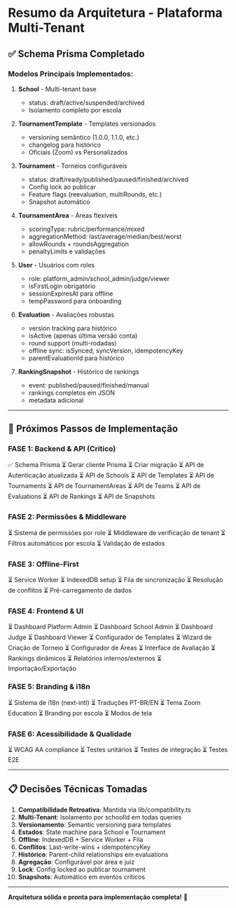 # Resumo da Arquitetura - Plataforma Multi-Tenant

## ✅ Schema Prisma Completado

### Modelos Principais Implementados:

1. **School** - Multi-tenant base
   - status: draft/active/suspended/archived
   - Isolamento completo por escola

2. **TournamentTemplate** - Templates versionados
   - versioning semântico (1.0.0, 1.1.0, etc.)
   - changelog para histórico
   - Oficiais (Zoom) vs Personalizados

3. **Tournament** - Torneios configuráveis
   - status: draft/ready/published/paused/finished/archived
   - Config lock ao publicar
   - Feature flags (reevaluation, multiRounds, etc.)
   - Snapshot automático

4. **TournamentArea** - Áreas flexíveis
   - scoringType: rubric/performance/mixed
   - aggregationMethod: last/average/median/best/worst
   - allowRounds + roundsAggregation
   - penaltyLimits e validações

5. **User** - Usuários com roles
   - role: platform_admin/school_admin/judge/viewer
   - isFirstLogin obrigatório
   - sessionExpiresAt para offline
   - tempPassword para onboarding

6. **Evaluation** - Avaliações robustas
   - version tracking para histórico
   - isActive (apenas última versão conta)
   - round support (multi-rodadas)
   - offline sync: isSynced, syncVersion, idempotencyKey
   - parentEvaluationId para histórico

7. **RankingSnapshot** - Histórico de rankings
   - event: published/paused/finished/manual
   - rankings completos em JSON
   - metadata adicional

---

## 🚀 Próximos Passos de Implementação

### FASE 1: Backend & API (Crítico)
✅ Schema Prisma
⏳ Gerar cliente Prisma
⏳ Criar migração
⏳ API de Autenticação atualizada
⏳ API de Schools
⏳ API de Templates
⏳ API de Tournaments
⏳ API de TournamentAreas
⏳ API de Teams
⏳ API de Evaluations
⏳ API de Rankings
⏳ API de Snapshots

### FASE 2: Permissões & Middleware
⏳ Sistema de permissões por role
⏳ Middleware de verificação de tenant
⏳ Filtros automáticos por escola
⏳ Validação de estados

### FASE 3: Offline-First
⏳ Service Worker
⏳ IndexedDB setup
⏳ Fila de sincronização
⏳ Resolução de conflitos
⏳ Pré-carregamento de dados

### FASE 4: Frontend & UI
⏳ Dashboard Platform Admin
⏳ Dashboard School Admin
⏳ Dashboard Judge
⏳ Dashboard Viewer
⏳ Configurador de Templates
⏳ Wizard de Criação de Torneio
⏳ Configurador de Áreas
⏳ Interface de Avaliação
⏳ Rankings dinâmicos
⏳ Relatórios internos/externos
⏳ Importação/Exportação

### FASE 5: Branding & i18n
⏳ Sistema de i18n (next-intl)
⏳ Traduções PT-BR/EN
⏳ Tema Zoom Education
⏳ Branding por escola
⏳ Modos de tela

### FASE 6: Acessibilidade & Qualidade
⏳ WCAG AA compliance
⏳ Testes unitários
⏳ Testes de integração
⏳ Testes E2E

---

## 📋 Decisões Técnicas Tomadas

1. **Compatibilidade Retroativa**: Mantida via lib/compatibility.ts
2. **Multi-Tenant**: Isolamento por schoolId em todas queries
3. **Versionamento**: Semantic versioning para templates
4. **Estados**: State machine para School e Tournament
5. **Offline**: IndexedDB + Service Worker + Fila
6. **Conflitos**: Last-write-wins + idempotencyKey
7. **Histórico**: Parent-child relationships em evaluations
8. **Agregação**: Configurável por área e juiz
9. **Lock**: Config locked ao publicar tournament
10. **Snapshots**: Automático em eventos críticos

---

**Arquitetura sólida e pronta para implementação completa!** 🎯
